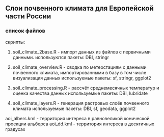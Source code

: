 ## Слои почвенного климата для Европейской части России


### список файлов
скрипты:
1. soil_climate_2base.R - импорт данных из файлов с первичными данными.
   используются пакеты: DBI, stringr

2. soil_climate_overview.R - сводка по метеостациям с данными почвенного климата, импортированными в базу
   в том числе визуализация данных 
   используемые пакеты: sf, stringr, ggplot2

3. soil_climate_processing.R - рассчёт среднемесячных температур и оценка качества данных
   используемые пакеты: DBI, lubridate

4. soil_climate_layers.R - генерация растровых слоёв почвенного климата
   используемые пакеты: DBI, sf, geodata, ggplot2


aoi_albers.kml - территория интереса в равновеликой конической проекции альберса 
aoi_dd.kml - территория интереса в десятичных градусах
